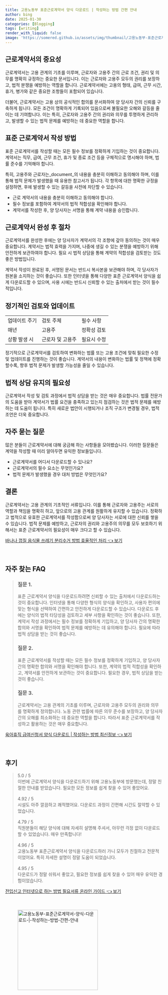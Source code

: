 ```yaml
---
title: 고용노동부 표준근로계약서 양식 다운로드 | 작성하는 방법 간편 안내
author: bing
date: 2025-01-30
categories: [Blogging]
tags: [writing]
render_with_liquid: false
image: 'https://somered.github.io/assets/img/thumbnail/고용노동부-표준근로계약서-양식-다운로드-|-작성하는-방법-간편-안내.webp'
---
```



<h2 id='근로계약서_중요성'>근로계약서의 중요성</h2>

<p>근로계약서는 고용 관계의 기초를 이루며, 근로자와 고용주 간의 근로 조건, 권리 및 의무를 명확히 규정하는 중요한 문서입니다. 이는 근로자와 고용주 모두의 권리를 보장하고, 법적 분쟁을 예방하는 역할을 합니다. 근로계약서에는 고용의 형태, 급여, 근무 시간, 휴가, 병가와 같은 중요한 조항들이 포함되어 있습니다.</p>

<p>더불어, 근로계약서는 고용 상의 공식적인 합의를 문서화하여 양 당사자 간의 신뢰를 구축하게 됩니다. 모든 조건이 명확하게 기록되어 있음으로써 불필요한 오해와 갈등을 줄이는 데 기여합니다. 이는 특히, 근로자와 고용주 간의 권리와 의무를 투명하게 관리하고, 발생할 수 있는 법적 문제를 예방하는 데 중요한 역할을 합니다.</p>

<h2 id='표준근로계약서_작성방법'>표준 근로계약서 작성 방법</h2>

<p>표준 근로계약서를 작성할 때는 모든 필수 정보를 정확하게 기입하는 것이 중요합니다. 계약서는 직무, 급여, 근무 조건, 휴가 및 종료 조건 등을 구체적으로 명시해야 하며, 법률 준수를 기억해야 합니다.</p>

<p>특히, 고용주와 근로자는_document_의 내용을 충분히 이해하고 동의해야 하며, 이를 통해 법적 문제가 발생했을 때 유용한 참고서가 됩니다. 각 항목에 대한 명확한 규정을 설정하면, 후에 발생할 수 있는 갈등을 사전에 차단할 수 있습니다.</p>

<ul>
    <li>근로 계약서의 내용을 충분히 이해하고 동의해야 합니다.</li>
    <li>필수 정보를 포함하여 계약서의 법적 적합성을 확인해야 합니다.</li>
    <li>계약서를 작성한 후, 양 당사자는 서명을 통해 계약 내용을 승인합니다.</li>
</ul>

<h2 id='근로계약서_완성후_절차'>근로계약서 완성 후 절차</h2>

<p>근로계약서를 완성한 후에는 양 당사자가 계약서의 각 조항에 갚아 동의하는 것이 매우 중요합니다. 계약서는 법적 효력을 가지며, 나중에 생길 수 있는 분쟁을 예방하기 위해 안전하게 보관하여야 합니다. 필요 시 법적 상담을 통해 계약의 적합성을 검토받는 것도 좋은 방법입니다.</p>

<p>계약서 작성이 완료된 후, 서명된 문서는 반드시 복사본을 보관해야 하며, 각 당사자가 원본을 소지하는 것이 좋습니다. 또한 인터넷을 통해 다양한 표준 근로계약서 양식을 쉽게 다운로드할 수 있으며, 사용 시에는 반드시 신뢰할 수 있는 출처에서 받는 것이 필수적입니다.</p>

<h2 id='정기적인_검토와_업데이트'>정기적인 검토와 업데이트</h2>

<table>
    <tr>
        <td>업데이트 주기</td>
        <td>검토 주체</td>
        <td>필수 사항</td>
    </tr>
    <tr>
        <td>매년</td>
        <td>고용주</td>
        <td>정확성 검토</td>
    </tr>
    <tr>
        <td>상황 발생 시</td>
        <td>근로자 및 고용주</td>
        <td>필요시 수정</td>
    </tr>
</table>

<p>정기적으로 근로계약서를 검토하여 변화하는 법률 또는 고용 조건에 맞춰 필요한 수정 및 업데이트를 진행하는 것이 좋습니다. 계약서의 내용이 변화하는 법률 및 정책에 정확할수록, 향후 법적 문제가 발생할 가능성을 줄일 수 있습니다.</p>

<h2 id='법적_상담_유지'>법적 상담 유지의 필요성</h2>

<p>근로계약서 작성 및 검토 과정에서 법적 상담을 받는 것은 매우 중요합니다. 법률 전문가의 도움을 받아 계약서가 법률 요건을 충족하고 있는지 점검하는 것은 법적 문제를 예방하는 데 도움이 됩니다. 특히 새로운 법안이 시행되거나 조직 구조가 변경될 경우, 법적 조언은 더욱 중요합니다.</p>

<h2 id='자주_묻는_질문'>자주 묻는 질문</h2>

<p>많은 분들이 근로계약서에 대해 궁금해 하는 사항들을 모아봤습니다. 이러한 질문들은 계약을 작성할 때 미리 알아두면 유익한 정보들입니다.</p>

<ul>
    <li>근로계약서를 어디서 다운로드할 수 있나요?</li>
    <li>근로계약서의 필수 요소는 무엇인가요?</li>
    <li>법적 문제가 발생했을 경우 대처 방법은 무엇인가요?</li>
</ul>

<h2 id='결론'>결론</h2>

<p>근로계약서는 고용 관계의 기초적인 서류입니다. 이를 통해 근로자와 고용주는 서로의 역할과 책임을 명확히 하고, 앞으로의 고용 관계를 원활하게 유지할 수 있습니다. 정확하고 법적으로 유효한 근로계약서를 작성함으로써 양 당사자는 서로에 대한 신뢰를 쌓을 수 있습니다. 법적 문제를 예방하고, 근로자의 권리와 고용주의 의무를 모두 보호하기 위해서는 표준 근로계약서의 필요성이 매우 크다고 할 수 있습니다.</p>


<p><a class="click-button" title="바나나 껍질 음식물 쓰레기 분리수거 방법 효율적인 처리" href="https://somered.github.io/posts/%EB%B0%94%EB%82%98%EB%82%98-%EA%BB%8D%EC%A7%88-%EC%9D%8C%EC%8B%9D%EB%AC%BC-%EC%93%B0%EB%A0%88%EA%B8%B0-%EB%B6%84%EB%A6%AC%EC%88%98%EA%B1%B0-%EB%B0%A9%EB%B2%95-%ED%9A%A8%EC%9C%A8%EC%A0%81%EC%9D%B8-%EC%B2%98%EB%A6%AC/" rel="dofollow">바나나 껍질 음식물 쓰레기 분리수거 방법 효율적인 처리 👈 보기</a></p><br>
<h2 id='자주_찾는_FAQ'>자주 찾는 FAQ</h2>
<div itemscope="" itemtype="https://schema.org/FAQPage">
<blockquote>
<div itemscope="" itemprop="mainEntity" itemtype="https://schema.org/Question">
<h3 itemprop="name">질문 1.</h3>
<div itemscope="" itemprop="acceptedAnswer" itemtype="https://schema.org/Answer">
<span itemprop="text">
<p>표준 근로계약서 양식을 다운로드하려면 신뢰할 수 있는 출처에서 다운로드하는 것이 중요합니다. 인터넷을 통해 다양한 형식의 양식을 확인하고, 사용자 편의에 맞는 형식을 선택하여 간편하고 안전하게 다운로드할 수 있습니다. 다운로드 후에는 양식의 법적 타당성을 검토하고 세부 사항을 확인하는 것이 좋습니다. 또한, 계약서 작성 과정에서는 필수 정보를 정확하게 기입하고, 양 당사자 간의 명확한 합의와 서명을 확인하여 법적 문제를 예방하는 데 유의해야 합니다. 필요에 따라 법적 상담을 받는 것이 좋습니다.</p>
</span>
</div>
</div>
<div itemscope="" itemprop="mainEntity" itemtype="https://schema.org/Question">
<h3 itemprop="name">질문 2.</h3>
<div itemscope="" itemprop="acceptedAnswer" itemtype="https://schema.org/Answer">
<span itemprop="text">
<p>표준 근로계약서를 작성할 때는 모든 필수 정보를 정확하게 기입하고, 양 당사자 간의 명확한 합의와 서명을 확인해야 합니다. 또한, 계약의 법적 적합성을 확인하고, 계약서를 안전하게 보관하는 것이 중요합니다. 필요한 경우, 법적 상담을 받는 것이 좋습니다.</p>
</span>
</div>
</div>
<div itemscope="" itemprop="mainEntity" itemtype="https://schema.org/Question">
<h3 itemprop="name">질문 3.</h3>
<div itemscope="" itemprop="acceptedAnswer" itemtype="https://schema.org/Answer">
<span itemprop="text">
<p>근로계약서는 고용 관계의 기초를 이루며, 근로자와 고용주 모두의 권리와 의무를 명확하게 정의합니다. 노동 관련 법률에 따른 의무 준수를 보장하고, 양 당사자 간의 오해를 최소화하는 데 중요한 역할을 합니다. 따라서 표준 근로계약서를 작성하고 활용하는 것은 매우 중요합니다.</p>
</span>
</div>
</div>
</blockquote>
</div>
<p><a class="click-button" title="육아휴직 급여신청서 양식 다운로드 | 작성하는 방법 최신정보" href="https://somered.github.io/posts/%EC%9C%A1%EC%95%84%ED%9C%B4%EC%A7%81-%EA%B8%89%EC%97%AC%EC%8B%A0%EC%B2%AD%EC%84%9C-%EC%96%91%EC%8B%9D-%EB%8B%A4%EC%9A%B4%EB%A1%9C%EB%93%9C-%EC%9E%91%EC%84%B1%ED%95%98%EB%8A%94-%EB%B0%A9%EB%B2%95-%EC%B5%9C%EC%8B%A0%EC%A0%95%EB%B3%B4/" rel="dofollow">육아휴직 급여신청서 양식 다운로드 | 작성하는 방법 최신정보 👈 보기</a></p><br>
<h2 id='후기'>후기</h2>
<div itemscope itemtype="https://schema.org/Product">
  <blockquote>
  <div itemprop="review" itemscope itemtype="https://schema.org/Review">
      <div itemprop="reviewRating" itemscope itemtype="https://schema.org/Rating"> <span itemprop="ratingValue">5.0</span> / <span itemprop="bestRating">5</span> </div>
      <span itemprop="reviewBody">이번에 근로계약서 양식을 다운로드하기 위해 고용노동부에 방문했는데, 정말 친절한 안내를 받았습니다. 필요한 모든 정보를 쉽게 찾을 수 있어 좋았어요.</span>
  </div>
  <br>
  <div itemprop="review" itemscope itemtype="https://schema.org/Review">
      <div itemprop="reviewRating" itemscope itemtype="https://schema.org/Rating"> <span itemprop="ratingValue">4.92</span> / <span itemprop="bestRating">5</span> </div>
      <span itemprop="reviewBody">시설도 아주 깔끔하고 쾌적했어요. 다운로드 과정이 간편해 시간도 절약할 수 있었습니다.</span>
  </div>
  <br>
  <div itemprop="review" itemscope itemtype="https://schema.org/Review">
      <div itemprop="reviewRating" itemscope itemtype="https://schema.org/Rating"> <span itemprop="ratingValue">4.79</span> / <span itemprop="bestRating">5</span> </div>
      <span itemprop="reviewBody">직원분들이 해당 양식에 대해 자세히 설명해 주셔서, 아무런 걱정 없이 다운로드할 수 있었습니다. 매우 만족합니다!</span>
  </div>
  <br>
  <div itemprop="review" itemscope itemtype="https://schema.org/Review">
      <div itemprop="reviewRating" itemscope itemtype="https://schema.org/Rating"> <span itemprop="ratingValue">4.96</span> / <span itemprop="bestRating">5</span> </div>
      <span itemprop="reviewBody">고용노동부 표준근로계약서 양식을 다운로드하러 가니 모두가 친절하고 전문적이었어요. 특히 자세한 설명이 정말 도움이 되었습니다.</span>
  </div>
  <br>
  <div itemprop="review" itemscope itemtype="https://schema.org/Review">
      <div itemprop="reviewRating" itemscope itemtype="https://schema.org/Rating"> <span itemprop="ratingValue">4.95</span> / <span itemprop="bestRating">5</span> </div>
      <span itemprop="reviewBody">다운로드가 정말 쉬워서 좋았고, 필요한 정보를 쉽게 찾을 수 있어 매우 유익한 경험이었습니다.</span>
  </div>
  </blockquote>
</div>
<p><a class="click-button" title="전입신고 인터넷으로 하는 방법 필요서류 온라인 가이드" href="https://somered.github.io/posts/%EC%A0%84%EC%9E%85%EC%8B%A0%EA%B3%A0-%EC%9D%B8%ED%84%B0%EB%84%B7%EC%9C%BC%EB%A1%9C-%ED%95%98%EB%8A%94-%EB%B0%A9%EB%B2%95-%ED%95%84%EC%9A%94%EC%84%9C%EB%A5%98-%EC%98%A8%EB%9D%BC%EC%9D%B8-%EA%B0%80%EC%9D%B4%EB%93%9C/" rel="dofollow">전입신고 인터넷으로 하는 방법 필요서류 온라인 가이드 👈 보기</a></p><br>
<figure class="image"><img src="https://somered.github.io/assets/img/thumbnail/고용노동부-표준근로계약서-양식-다운로드-|-작성하는-방법-간편-안내.webp" alt="고용노동부-표준근로계약서-양식-다운로드-|-작성하는-방법-간편-안내" width="256" height="256"></figure>